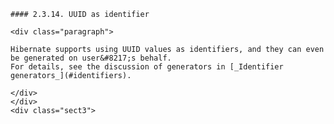     #### 2.3.14. UUID as identifier

    <div class="paragraph">

    Hibernate supports using UUID values as identifiers, and they can even be generated on user&#8217;s behalf.
    For details, see the discussion of generators in [_Identifier generators_](#identifiers).

    </div>
    </div>
    <div class="sect3">
